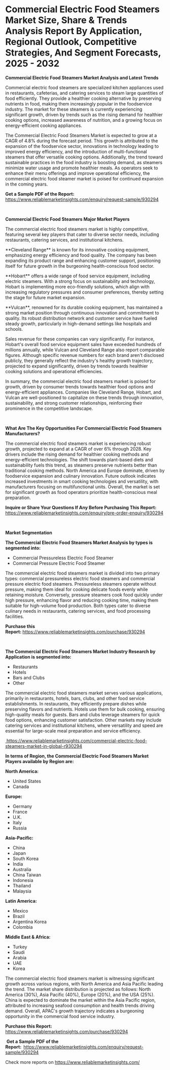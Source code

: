 <p><h1>Commercial Electric Food Steamers Market Size, Share & Trends Analysis Report By Application, Regional Outlook, Competitive Strategies, And Segment Forecasts, 2025 - 2032</h1></p><p><strong>Commercial Electric Food Steamers Market Analysis and Latest Trends</strong></p>
<p><p>Commercial electric food steamers are specialized kitchen appliances used in restaurants, cafeterias, and catering services to steam large quantities of food efficiently. They provide a healthier cooking alternative by preserving nutrients in food, making them increasingly popular in the foodservice industry. The market for these steamers is currently experiencing significant growth, driven by trends such as the rising demand for healthier cooking options, increased awareness of nutrition, and a growing focus on energy-efficient cooking appliances.</p><p>The Commercial Electric Food Steamers Market is expected to grow at a CAGR of 4.8% during the forecast period. This growth is attributed to the expansion of the foodservice sector, innovations in technology leading to improved energy efficiency, and the introduction of multi-functional steamers that offer versatile cooking options. Additionally, the trend toward sustainable practices in the food industry is boosting demand, as steamers minimize water usage and promote healthier meals. As operators seek to enhance their menu offerings and improve operational efficiency, the commercial electric food steamer market is poised for continued expansion in the coming years.</p></p>
<p><strong>Get a Sample PDF of the Report:&nbsp;</strong> <a href="https://www.reliablemarketinsights.com/enquiry/request-sample/930294?utm_campaign=3270&utm_medium=2&utm_source=Github&utm_content=ia&utm_term=21032025&utm_id=commercial-electric-food-steamers">https://www.reliablemarketinsights.com/enquiry/request-sample/930294</a></p>
<p>&nbsp;</p>
<p><strong>Commercial Electric Food Steamers Major Market Players</strong></p>
<p><p>The commercial electric food steamers market is highly competitive, featuring several key players that cater to diverse sector needs, including restaurants, catering services, and institutional kitchens. </p><p>**Cleveland Range** is known for its innovative cooking equipment, emphasizing energy efficiency and food quality. The company has been expanding its product range and enhancing customer support, positioning itself for future growth in the burgeoning health-conscious food sector.</p><p>**Hobart** offers a wide range of food service equipment, including electric steamers. With a strong focus on sustainability and technology, Hobart is implementing more eco-friendly solutions, which align with increasing regulatory pressures and consumer preferences, thereby setting the stage for future market expansion.</p><p>**Vulcan**, renowned for its durable cooking equipment, has maintained a strong market position through continuous innovation and commitment to quality. Its robust distribution network and customer service have fueled steady growth, particularly in high-demand settings like hospitals and schools.</p><p>Sales revenue for these companies can vary significantly. For instance, Hobart's overall food service equipment sales have exceeded hundreds of millions annually, while Vulcan and Cleveland Range also report comparable figures. Although specific revenue numbers for each brand aren't disclosed publicly, they generally reflect the industry's healthy growth trajectory, projected to expand significantly, driven by trends towards healthier cooking solutions and operational efficiencies.</p><p>In summary, the commercial electric food steamers market is poised for growth, driven by consumer trends towards healthier food options and energy-efficient appliances. Companies like Cleveland Range, Hobart, and Vulcan are well-positioned to capitalize on these trends through innovation, sustainability, and strong customer relationships, reinforcing their prominence in the competitive landscape.</p></p>
<p>&nbsp;</p>
<p><strong>What Are The Key Opportunities For Commercial Electric Food Steamers Manufacturers?</strong></p>
<p><p>The commercial electric food steamers market is experiencing robust growth, projected to expand at a CAGR of over 6% through 2028. Key drivers include the rising demand for healthier cooking methods and energy-efficient technologies. The shift towards plant-based diets and sustainability fuels this trend, as steamers preserve nutrients better than traditional cooking methods. North America and Europe dominate, driven by foodservice expansion and culinary innovation. Future outlook indicates increased investments in smart cooking technologies and versatility, with manufacturers focusing on multifunctional units. Overall, the market is set for significant growth as food operators prioritize health-conscious meal preparation.</p></p>
<p><strong>Inquire or Share Your Questions If Any Before Purchasing This Report:</strong> <a href="https://www.reliablemarketinsights.com/enquiry/pre-order-enquiry/930294?utm_campaign=3270&utm_medium=2&utm_source=Github&utm_content=ia&utm_term=21032025&utm_id=commercial-electric-food-steamers">https://www.reliablemarketinsights.com/enquiry/pre-order-enquiry/930294</a></p>
<p>&nbsp;</p>
<p><strong>Market Segmentation</strong></p>
<p><strong>The Commercial Electric Food Steamers Market Analysis by types is segmented into:</strong></p>
<p><ul><li>Commercial Pressureless Electric Food Steamer</li><li>Commercial Pressure Electric Food Steamer</li></ul></p>
<p><p>The commercial electric food steamers market is divided into two primary types: commercial pressureless electric food steamers and commercial pressure electric food steamers. Pressureless steamers operate without pressure, making them ideal for cooking delicate foods evenly while retaining moisture. Conversely, pressure steamers cook food quickly under high pressure, enhancing flavor and reducing cooking time, making them suitable for high-volume food production. Both types cater to diverse culinary needs in restaurants, catering services, and food processing facilities.</p></p>
<p><strong>Purchase this Report:&nbsp;</strong><a href="https://www.reliablemarketinsights.com/purchase/930294?utm_campaign=3270&utm_medium=2&utm_source=Github&utm_content=ia&utm_term=21032025&utm_id=commercial-electric-food-steamers">https://www.reliablemarketinsights.com/purchase/930294</a></p>
<p>&nbsp;</p>
<p><strong>The Commercial Electric Food Steamers Market Industry Research by Application is segmented into:</strong></p>
<p><ul><li>Restaurants</li><li>Hotels</li><li>Bars and Clubs</li><li>Other</li></ul></p>
<p><p>The commercial electric food steamers market serves various applications, primarily in restaurants, hotels, bars, clubs, and other food service establishments. In restaurants, they efficiently prepare dishes while preserving flavors and nutrients. Hotels use them for bulk cooking, ensuring high-quality meals for guests. Bars and clubs leverage steamers for quick food options, enhancing customer satisfaction. Other markets may include catering services and institutional kitchens, where versatility and speed are essential for large-scale meal preparation and service efficiency.</p></p>
<p><a href="https://www.reliablemarketinsights.com/commercial-electric-food-steamers-market-in-global-r930294?utm_campaign=3270&utm_medium=2&utm_source=Github&utm_content=ia&utm_term=21032025&utm_id=commercial-electric-food-steamers">&nbsp;https://www.reliablemarketinsights.com/commercial-electric-food-steamers-market-in-global-r930294</a></p>
<p><strong>In terms of Region, the Commercial Electric Food Steamers Market Players available by Region are:</strong></p>
<p>
    <p> <strong> North America: </strong>
        <ul>
            <li>United States</li>
            <li>Canada</li>
        </ul>
        </p> 
    <p> <strong> Europe: </strong>
        <ul>
            <li>Germany</li>
            <li>France</li>
            <li>U.K.</li>
            <li>Italy</li>
            <li>Russia</li>
        </ul>
        </p> 
    <p> <strong> Asia-Pacific: </strong>
        <ul>
            <li>China</li>
            <li>Japan</li>
            <li>South Korea</li>
            <li>India</li>
            <li>Australia</li>
            <li>China Taiwan</li>
            <li>Indonesia</li>
            <li>Thailand</li>
            <li>Malaysia</li>
        </ul>
        </p> 
    <p> <strong> Latin America: </strong>
        <ul>
            <li>Mexico</li>
            <li>Brazil</li>
            <li>Argentina Korea</li>
            <li>Colombia</li>
        </ul>
        </p> 
    <p> <strong> Middle East & Africa: </strong>
        <ul>
            <li>Turkey</li>
            <li>Saudi</li>
            <li>Arabia</li>
            <li>UAE</li>
            <li>Korea</li>
        </ul>
    </p>
    </p>
<p><p>The commercial electric food steamers market is witnessing significant growth across various regions, with North America and Asia Pacific leading the trend. The market share distribution is projected as follows: North America (30%), Asia Pacific (40%), Europe (20%), and the USA (25%). China is expected to dominate the market within the Asia Pacific region, attributed to increasing seafood consumption and health trends driving demand. Overall, APAC's growth trajectory indicates a burgeoning opportunity in the commercial food service industry.</p></p>
<p><strong>Purchase this Report: </strong><a href="https://www.reliablemarketinsights.com/purchase/930294?utm_campaign=3270&utm_medium=2&utm_source=Github&utm_content=ia&utm_term=21032025&utm_id=commercial-electric-food-steamers">https://www.reliablemarketinsights.com/purchase/930294</a></p>
<p>&nbsp;<strong>Get a Sample PDF of the Report:&nbsp;&nbsp;</strong><a href="https://www.reliablemarketinsights.com/enquiry/request-sample/930294?utm_campaign=3270&utm_medium=2&utm_source=Github&utm_content=ia&utm_term=21032025&utm_id=commercial-electric-food-steamers">https://www.reliablemarketinsights.com/enquiry/request-sample/930294</a></p>
<p><strong></strong></p>
<p>Check more reports on <a href="https://www.reliablemarketinsights.com/?utm_campaign=3270&utm_medium=2&utm_source=Github&utm_content=ia&utm_term=21032025&utm_id=commercial-electric-food-steamers">https://www.reliablemarketinsights.com/</a></p>